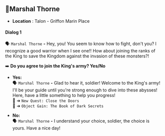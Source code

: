 ## 🏅Marshal Thorne

- **Location** : Talon - Griffon Marin Place

#### Dialog 1

🗣️ `Marshal Thorne` **-** Hey, you! You seem to know how to fight, don't you? I recognize a good warrior when I see one!! How about joining the ranks of the King to save the Kingdom against the invasion of these monsters?!

➡️ **Do you agree to join the King's army? Yes/No**

- **Yes:**\
🗣️ `Marshal Thorne` **-** Glad to hear it, soldier! Welcome to the King's army! I'll be your guide until you're strong enough to dive into these abysses! Here, have a little something to help you progress!\
📜 ➜ `New Quest: Close the Doors`\
🎒 ➜ `Object Gain: The Book of Dark Secrets`

- **No:**\
🗣️ `Marshal Thorne` **-** I understand your choice, soldier, the choice is yours. Have a nice day!
